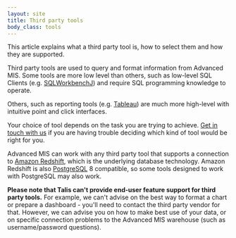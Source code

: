 ```yaml
---
layout: site
title: Third party tools
body_class: tools
---
```


This article explains what a third party tool is, how to select them and how they are supported.

Third party tools are used to query and format information from Advanced MIS. Some tools are more low
level than others, such as low-level SQL Clients (e.g. [SQLWorkbenchJ](https://www.sql-workbench.eu/)) and require SQL programming knowledge to
operate.

Others, such as reporting tools (e.g. [Tableau](https://www.tableau.com)) are much more high-level with intuitive point and click
interfaces.

Your choice of tool depends on the task you are trying to achieve. [Get in touch with us](https://support.talis.com/hc/en-us/requests/new) if you are having
trouble deciding which kind of tool would be right for you.

Advanced MIS can work with any third party tool that supports a connection to [Amazon Redshift](https://aws.amazon.com/redshift), which
is the underlying database technology. Amazon Redshift is also [PostgreSQL](https://www.postgresql.org/) 8 compatible, so some tools
designed to work with PostgreSQL may also work.

**Please note that Talis can't provide end-user feature support for third party tools.** For example,
we can't advise on the best way to format a chart or prepare a dashboard - you'll need to contact the
third party vendor for that. However, we can advise you on how to make best use of your data, or on
specific connection problems to the Advanced MIS warehouse (such as username/password questions).

